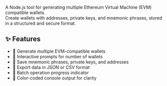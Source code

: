 A Node.js tool for generating multiple Ethereum Virtual Machine (EVM) compatible wallets.  
Create wallets with addresses, private keys, and mnemonic phrases, stored in a structured and secure format.



## ✨ Features



- 🔹 Generate multiple EVM-compatible wallets
- 🔹 Interactive prompts for number of wallets
- 🔹 Save mnemonic phrases, private keys, and addresses
- 🔹 Export data in JSON or CSV format
- 🔹 Batch operation progress indicator
- 🔹 Color-coded console output for clarity



 
 
